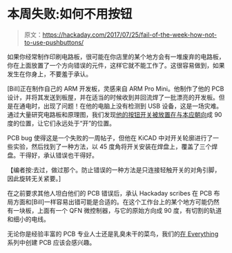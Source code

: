 # 本周失败:如何不用按钮

> 原文：<https://hackaday.com/2017/07/25/fail-of-the-week-how-not-to-use-pushbuttons/>

如果你经常制作印刷电路板，很可能在你店里的某个地方会有一堆废弃的电路板，你在上面放置了一个方向错误的元件，这样它就不能工作了。这很容易做到，如果发生在你身上，不要羞于承认。

[Bill]正在制作自己的 ARM 开发板，灵感来自 ARM Pro Mini。他制作了他的 PCB 设计，并将其发送到板屋，并在适当的时候收到并回流焊了一批漂亮的开发板。但是在通电时，出现了问题！在他的电脑上没有检测到 USB 设备，这是一场灾难。通过大量研究电路板和原理图，我们发现[他的按钮开关被放置在与本应朝向](https://paxspace.org/how-not-to-use-pushbuttons/)成 90 度的位置，让它们永远处于“开”的位置。

PCB bug 使得这是一个失败的一周帖子，但他在 KiCAD 中对开关轮廓进行了一些实验，然后找到了一种方法，以 45 度角将开关安装在焊盘上，覆盖了三个焊盘。干得好，承认错误也干得好。

【编者按:去过，做过那个。防止错误的一种方法是只连接轻触开关的对角引脚，因此旋转无关紧要。]

在之前要求其他人坦白他们的 PCB 错误后，承认 Hackaday scribes 在 PCB 布局方面和[Bill]一样容易出错可能是合适的。在这个工作台上的某个地方可能仍然有一块板，上面有一个 QFN 微控制器，与它的原始方向成 90 度，有切割的轨道和细小的电线。

无论你是经验丰富的 PCB 专业人士还是乳臭未干的菜鸟，我们的[在 Everything](http://hackaday.com/2016/09/21/creating-a-pcb-in-everything-introduction/) 系列中创建 PCB 应该会感兴趣。